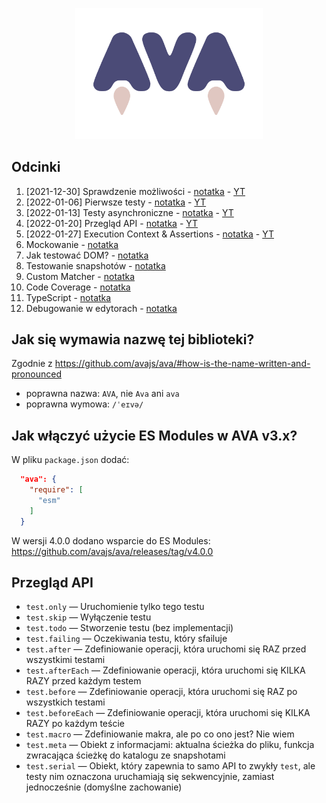 <p align="center">
  <img src="logo-ava.svg" style="width: 300px">
</p>

## Odcinki

1. [2021-12-30] Sprawdzenie możliwości - [notatka](./episodes/ep-1.md) - [YT](https://www.youtube.com/watch?v=xSON_R3tMfE)
2. [2022-01-06] Pierwsze testy - [notatka](./episodes/ep-2.md) - [YT](https://www.youtube.com/watch?v=pxCgWIEsXJU)
3. [2022-01-13] Testy asynchroniczne - [notatka](./episodes/ep-3.md) - [YT](https://www.youtube.com/watch?v=EEs6Y60LgaU)
4. [2022-01-20] Przegląd API - [notatka](./episodes/ep-4.md) - [YT](https://www.youtube.com/watch?v=2Ylez69fu68)
5. [2022-01-27] Execution Context & Assertions - [notatka](./episodes/ep-5.md) - [YT](https://www.youtube.com/watch?v=Sdb3UpQCz5wg)
6. Mockowanie - [notatka](./episodes/ep-6.md)
7. Jak testować DOM? - [notatka](./episodes/ep-7.md)
8. Testowanie snapshotów - [notatka](./episodes/ep-8.md)
9. Custom Matcher - [notatka](./episodes/ep-9.md)
10. Code Coverage - [notatka](./episodes/ep-10.md)
11. TypeScript - [notatka](./episodes/ep-11.md)
12. Debugowanie w edytorach - [notatka](./episodes/ep-12.md)

## Jak się wymawia nazwę tej biblioteki?

Zgodnie z https://github.com/avajs/ava/#how-is-the-name-written-and-pronounced

- poprawna nazwa: `AVA`, nie `Ava` ani `ava`
- poprawna wymowa: `/ˈeɪvə/`

## Jak włączyć użycie ES Modules w AVA v3.x?

W pliku `package.json` dodać:

```json
  "ava": {
    "require": [
      "esm"
    ]
  }
```

W wersji 4.0.0 dodano wsparcie do ES Modules:
https://github.com/avajs/ava/releases/tag/v4.0.0

## Przegląd API

- `test.only` — Uruchomienie tylko tego testu
- `test.skip` — Wyłączenie testu
- `test.todo` — Stworzenie testu (bez implementacji)
- `test.failing` — Oczekiwania testu, który sfailuje
- `test.after` — Zdefiniowanie operacji, która uruchomi się RAZ przed wszystkimi testami
- `test.afterEach` — Zdefiniowanie operacji, która uruchomi się KILKA RAZY przed każdym testem
- `test.before` — Zdefiniowanie operacji, która uruchomi się RAZ po wszystkich testami
- `test.beforeEach` — Zdefiniowanie operacji, która uruchomi się KILKA RAZY po każdym teście
- `test.macro` — Zdefiniowanie makra, ale po co ono jest? Nie wiem
- `test.meta` — Obiekt z informacjami: aktualna ścieżka do pliku, funkcja zwracająca ścieżkę do katalogu ze snapshotami
- `test.serial` — Obiekt, który zapewnia to samo API to zwykły `test`, ale testy nim oznaczona uruchamiają się sekwencyjnie, zamiast jednocześnie (domyślne zachowanie)
